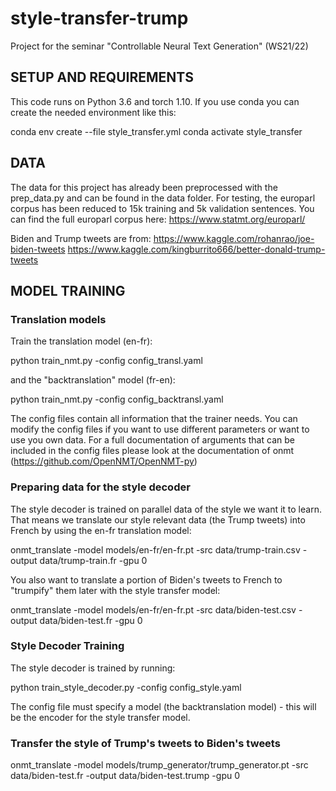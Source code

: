 # style-transfer-trump
Project for the seminar "Controllable Neural Text Generation" (WS21/22)

##  SETUP AND REQUIREMENTS

This code runs on Python 3.6 and torch 1.10.
If you use conda you can create the needed environment like this:

conda env create --file style_transfer.yml
conda activate style_transfer

## DATA

The data for this project has already been preprocessed with the prep_data.py and can be found in the data folder. 
For testing, the europarl corpus has been reduced to 15k training and 5k validation sentences. You can find the full 
europarl corpus here:
https://www.statmt.org/europarl/

Biden and Trump tweets are from:
https://www.kaggle.com/rohanrao/joe-biden-tweets
https://www.kaggle.com/kingburrito666/better-donald-trump-tweets

## MODEL TRAINING

### Translation models

Train the translation model (en-fr):

python train_nmt.py -config config_transl.yaml

and the "backtranslation" model (fr-en):

python train_nmt.py -config config_backtransl.yaml

The config files contain all information that the trainer needs. You can modify the config files if you want to use 
different parameters or want to use you own data. For a full documentation of arguments that can be included in the 
config files please look at the documentation of onmt (https://github.com/OpenNMT/OpenNMT-py)

### Preparing data for the style decoder

The style decoder is trained on parallel data of the style we want it to learn. That means we translate our style relevant data
(the Trump tweets) into French by using the en-fr translation model:

onmt_translate -model models/en-fr/en-fr.pt -src data/trump-train.csv -output data/trump-train.fr -gpu 0

You also want to translate a portion of Biden's tweets to French to "trumpify" them later with the style transfer model:

onmt_translate -model models/en-fr/en-fr.pt -src data/biden-test.csv -output data/biden-test.fr -gpu 0

### Style Decoder Training

The style decoder is trained by running:

python train_style_decoder.py -config config_style.yaml

The config file must specify a model (the backtranslation model) - this will be the encoder for the style transfer model. 

### Transfer the style of Trump's tweets to Biden's tweets

onmt_translate -model models/trump_generator/trump_generator.pt -src data/biden-test.fr -output data/biden-test.trump -gpu 0
